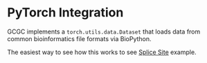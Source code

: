 # PyTorch Integration

GCGC implements a `torch.utils.data.Dataset` that loads data from common bioinformatics file
formats via BioPython.

The easiest way to see how this works to see [Splice Site](./../examples/splice-site.md) example.
